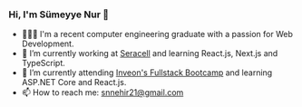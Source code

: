 ### Hi, I'm Sümeyye Nur 👋

- 👩🏻‍💻 I'm a recent computer engineering graduate with a passion for Web Development. 
- 🌳 I’m currently working at [Seracell](https://seracell.com.tr/home/) and learning React.js, Next.js and TypeScript.
- 🔭 I’m currently attending [Inveon's Fullstack Bootcamp](https://coderspace.io/etkinlikler/inveon-fullstack-bootcamp/) and learning ASP.NET Core and React.js. 
- 📫 How to reach me: snnehir21@gmail.com
